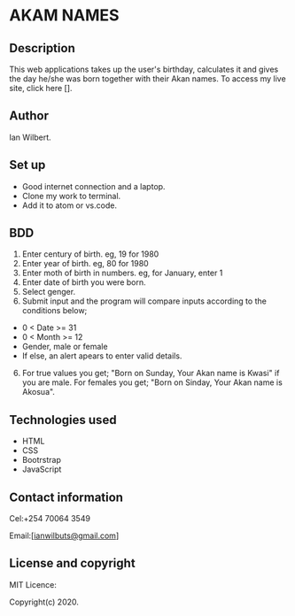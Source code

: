 # AKAM NAMES
## Description
This web applications takes up the user's birthday, calculates it and gives the day he/she was born together with their Akan names. To access my live site, click here [].
## Author
Ian Wilbert.
## Set up
* Good internet connection and a laptop.
* Clone my work to terminal.
* Add it to atom or vs.code.
## BDD
1. Enter century of birth. eg, 19 for 1980
2. Enter year of birth. eg, 80 for 1980
3. Enter moth of birth in numbers. eg, for January, enter 1
4. Enter date of birth you were born.
5. Select genger.
5. Submit input and the program will compare inputs according to the conditions below;
* 0 < Date >= 31
* 0 < Month >= 12
* Gender, male or female
* If else, an alert apears to enter valid details.
6. For true values you get; "Born on Sunday, Your Akan name is Kwasi" if you are male. For females you get; "Born on Sinday, Your Akan name is Akosua".
## Technologies used
* HTML
* CSS
* Bootrstrap
* JavaScript
## Contact information
Cel:+254 70064 3549

Email:[ianwilbuts@gmail.com]
## License and copyright
MIT Licence:

Copyright(c) 2020.
